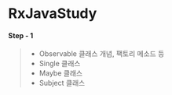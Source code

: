 # RxJavaStudy


#### Step - 1 
> - Observable 클래스 개념, 팩토리 메소드 등
> - Single 클래스
> - Maybe 클래스
> - Subject 클래스
